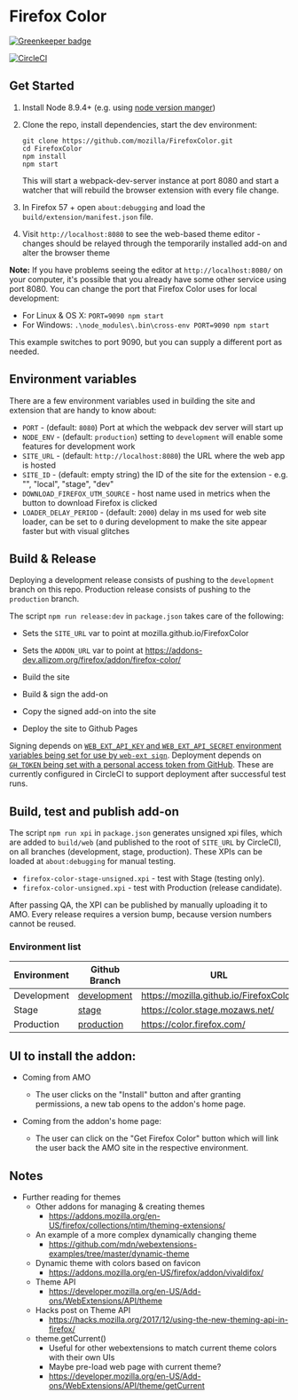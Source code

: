 # Firefox Color

[![Greenkeeper badge](https://badges.greenkeeper.io/mozilla/FirefoxColor.svg)](https://greenkeeper.io/)

[![CircleCI](https://circleci.com/gh/mozilla/FirefoxColor.svg?style=svg)](https://circleci.com/gh/mozilla/FirefoxColor)

## Get Started

1. Install Node 8.9.4+ (e.g. using [node version manger][nvm])

1. Clone the repo, install dependencies, start the dev environment:
   ```
   git clone https://github.com/mozilla/FirefoxColor.git
   cd FirefoxColor
   npm install
   npm start
   ```

   This will start a webpack-dev-server instance at port 8080 and start a
   watcher that will rebuild the browser extension with every file change.

1. In Firefox 57 + open `about:debugging` and load the
   `build/extension/manifest.json` file.

1. Visit `http://localhost:8080` to see the web-based theme editor - changes
   should be relayed through the temporarily installed add-on and alter the
   browser theme

[nvm]: https://github.com/creationix/nvm

**Note:** If you have problems seeing the editor at `http://localhost:8080/` on
your computer, it's possible that you already have some other service using
port 8080. You can change the port that Firefox Color uses for local development:

* For Linux & OS X: `PORT=9090 npm start`
* For Windows: `.\node_modules\.bin\cross-env PORT=9090 npm start`

This example switches to port 9090, but you can supply a different port as
needed.

## Environment variables

There are a few environment variables used in building the site and extension
that are handy to know about:

- `PORT` - (default: `8080`) Port at which the webpack dev server will start up
- `NODE_ENV` - (default: `production`) setting to `development` will enable some features for development work 
- `SITE_URL` - (default: `http://localhost:8080`) the URL where the web app is hosted
- `SITE_ID` - (default: empty string) the ID of the site for the extension - e.g. "", "local", "stage", "dev"
- `DOWNLOAD_FIREFOX_UTM_SOURCE` - host name used in metrics when the button to download Firefox is clicked
- `LOADER_DELAY_PERIOD` - (default: `2000`) delay in ms used for web site loader, can be set to `0` during development to make the site appear faster but with visual glitches

## Build & Release

Deploying a development release consists of pushing to the `development` branch
on this repo. Production release consists of pushing to the `production` branch.

The script `npm run release:dev` in `package.json` takes care of the following:

* Sets the `SITE_URL` var to point at mozilla.github.io/FirefoxColor

* Sets the `ADDON_URL` var to point at https://addons-dev.allizom.org/firefox/addon/firefox-color/

* Build the site

* Build & sign the add-on

* Copy the signed add-on into the site

* Deploy the site to Github Pages

Signing depends on [`WEB_EXT_API_KEY` and `WEB_EXT_API_SECRET` environment
variables being set for use by `web-ext sign`][sign]. Deployment depends on
[`GH_TOKEN` being set with a personal access token from GitHub][ghtoken]. These
are currently configured in CircleCI to support deployment after successful
test runs.

[ghtoken]: https://github.com/settings/tokens
[sign]: https://developer.mozilla.org/en-US/Add-ons/WebExtensions/web-ext_command_reference#web-ext_sign

## Build, test and publish add-on
The script `npm run xpi` in `package.json` generates unsigned xpi files, which
are added to `build/web` (and published to the root of `SITE_URL` by CircleCI),
on all branches (development, stage, production). These XPIs can be loaded at
`about:debugging` for manual testing.

- `firefox-color-stage-unsigned.xpi` - test with Stage (testing only).
- `firefox-color-unsigned.xpi` - test with Production (release candidate).

After passing QA, the XPI can be published by manually uploading it to AMO.
Every release requires a version bump, because version numbers cannot be reused.

### Environment list

| Environment | Github Branch                                                           | URL                                     |
|-------------|-------------------------------------------------------------------------|-----------------------------------------|
| Development | [development](https://github.com/mozilla/FirefoxColor/tree/development) | https://mozilla.github.io/FirefoxColor/ |
| Stage       | [stage](https://github.com/mozilla/FirefoxColor/tree/stage)             | https://color.stage.mozaws.net/         |
| Production  | [production](https://github.com/mozilla/FirefoxColor/tree/production)   | https://color.firefox.com/              |

## UI to install the addon:

* Coming from AMO
  - The user clicks on the "Install" button and after granting permissions, a new tab opens to the addon's home page.

* Coming from the addon's home page:
  - The user can click on the "Get Firefox Color" button which will link the user back the AMO site in the respective environment.


## Notes

- Further reading for themes
  - Other addons for managing & creating themes
    - https://addons.mozilla.org/en-US/firefox/collections/ntim/theming-extensions/
  - An example of a more complex dynamically changing theme
    - https://github.com/mdn/webextensions-examples/tree/master/dynamic-theme
  - Dynamic theme with colors based on favicon
    - https://addons.mozilla.org/en-US/firefox/addon/vivaldifox/
  - Theme API
    - https://developer.mozilla.org/en-US/Add-ons/WebExtensions/API/theme
  - Hacks post on Theme API
    - https://hacks.mozilla.org/2017/12/using-the-new-theming-api-in-firefox/
  - theme.getCurrent()
    - Useful for other webextensions to match current theme colors with their own UIs
    - Maybe pre-load web page with current theme?
    - https://developer.mozilla.org/en-US/Add-ons/WebExtensions/API/theme/getCurrent
